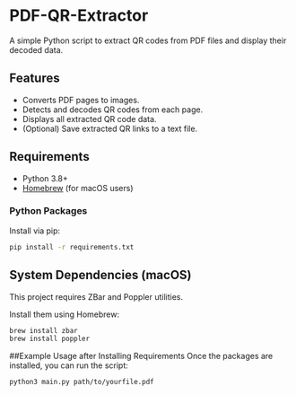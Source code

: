 # PDF-QR-Extractor

A simple Python script to extract QR codes from PDF files and display their decoded data.

## Features
- Converts PDF pages to images.
- Detects and decodes QR codes from each page.
- Displays all extracted QR code data.
- (Optional) Save extracted QR links to a text file.

## Requirements
- Python 3.8+
- [Homebrew](https://brew.sh/) (for macOS users)

### Python Packages
Install via pip:
```bash
pip install -r requirements.txt
```
## System Dependencies (macOS)
This project requires ZBar and Poppler utilities.

Install them using Homebrew:
```bash
brew install zbar
brew install poppler
```
##Example Usage after Installing Requirements
Once the packages are installed, you can run the script:
```bash
python3 main.py path/to/yourfile.pdf
```



